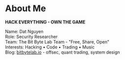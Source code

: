 # About Me

**HACK EVERYTHING - OWN THE GAME**

Name: Dat Nguyen  
Role: Security Researcher  
Team: The Bit Byte Lab Team - "Free, Share, Open"  
Interests: Hacking • Code • Trading • Music  
Blog: [bitbytelab.io](https://bitbytelab.io/) - offsec, quant trading, system design
